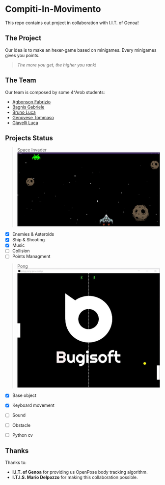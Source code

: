 # Compiti-In-Movimento
This repo contains out project in collaboration with I.I.T. of Genoa!

## The Project
Our idea is to make an hexer-game based on minigames. 
Every minigames gives you points. 
> _The more you get, the higher you rank!_

## The Team
Our team is composed by some 4^Arob students:
- [Agbonson Fabrizio](https://github.com/orgs/Bugis0ft/people/blackson)
- [Bagnis Gabriele](https://github.com/orgs/Bugis0ft/people/Bagnis-Gabriele)
- [Bruno Luca](https://github.com/orgs/Bugis0ft/people/Chestnut1)
- [Genovese Tommaso](https://github.com/orgs/Bugis0ft/people/TommyGenovese)
- [Giavelli Luca](https://github.com/orgs/Bugis0ft/people/LGiave)

## Projects Status
> Space Invader
![Image of Space Invader](https://github.com/Bugis0ft/Compiti-In-Movimento/blob/master/Space_invader/documentation/d1.png)
- [x] Enemies & Asteroids
- [x] Ship & Shooting
- [x] Music
- [ ] Collision
- [ ] Points Managment

>Pong
![Image of Space Invader](https://github.com/Bugis0ft/Compiti-In-Movimento/blob/master/Ping_pong/documentation/game.jpg)

-[x] Base object
-[x] Keyboard movement
-[ ] Sound
-[ ] Obstacle
-[ ] Python cv


## Thanks
Thanks to:
- __I.I.T. of Genoa__ for providing us OpenPose body tracking algorithm.
- __I.T.I.S. Mario Delpozzo__ for making this collaboration possible.
